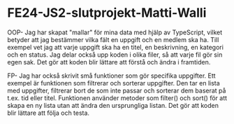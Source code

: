 # FE24-JS2-slutprojekt-Matti-Walli



OOP- Jag har skapat "mallar" för mina data med hjälp av TypeScript, vilket betyder att jag bestämmer vilka fält en uppgift och en medlem ska ha. Till exempel vet jag att varje uppgift ska ha en titel, en beskrivning, en kategori och en status. Jag delar också upp koden i olika filer, så att varje fil gör sin egen sak. Det gör att koden blir lättare att förstå och ändra i framtiden.


FP- Jag har också skrivit små funktioner som gör specifika uppgifter. Ett exempel är funktionen som filtrerar och sorterar uppgifter. Den tar en lista med uppgifter, filtrerar bort de som inte passar och sorterar dem baserat på t.ex. tid eller titel. Funktionen använder metoder som filter() och sort() för att skapa en ny lista utan att ändra den ursprungliga listan. Det gör att koden blir lättare att följa och testa.
 
